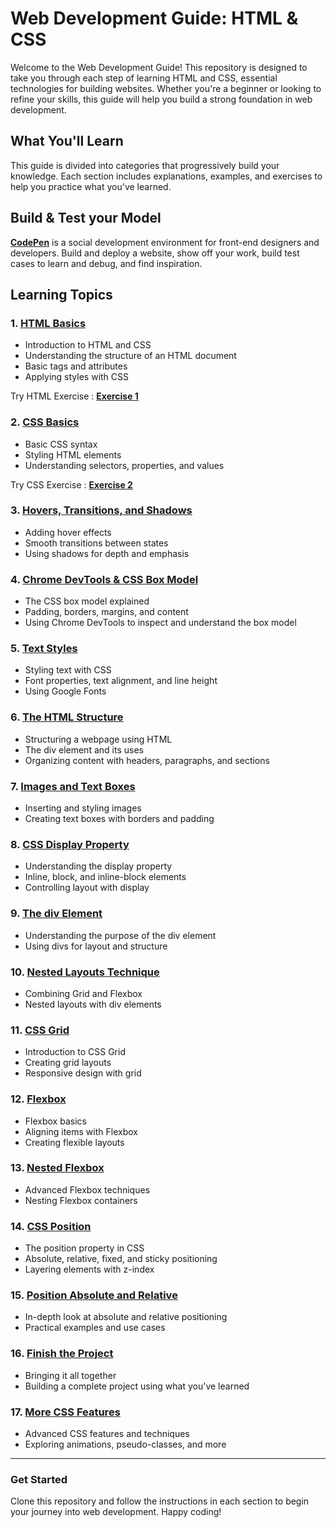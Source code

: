# Web Development Guide: HTML & CSS

Welcome to the Web Development Guide! This repository is designed to take you through each step of learning HTML and CSS, essential technologies for building websites. Whether you're a beginner or looking to refine your skills, this guide will help you build a strong foundation in web development.

## What You'll Learn

This guide is divided into categories that progressively build your knowledge. Each section includes explanations, examples, and exercises to help you practice what you've learned.

## Build & Test your Model

[**CodePen**](https://codepen.io/) is a social development environment for front-end designers and developers. Build and deploy a website, show off your work, build test cases to learn and debug, and find inspiration.

## Learning Topics

### 1. [HTML Basics](https://www.youtube.com/watch?v=G3e-cpL7ofc&t=62s)
   - Introduction to HTML and CSS
   - Understanding the structure of an HTML document
   - Basic tags and attributes
   - Applying styles with CSS
     
Try HTML Exercise : [**Exercise 1**](Exercises/HTML%20Basics.md)

### 2. [CSS Basics](https://www.youtube.com/watch?v=G3e-cpL7ofc&t=1062s)
   - Basic CSS syntax
   - Styling HTML elements
   - Understanding selectors, properties, and values
     
Try CSS Exercise :   [**Exercise 2**](Exercises/CSS%20Basics.md)

### 3. [Hovers, Transitions, and Shadows](https://www.youtube.com/watch?v=G3e-cpL7ofc&t=2679s)
   - Adding hover effects
   - Smooth transitions between states
   - Using shadows for depth and emphasis

### 4. [Chrome DevTools & CSS Box Model](https://www.youtube.com/watch?v=G3e-cpL7ofc&t=3790s)
   - The CSS box model explained
   - Padding, borders, margins, and content
   - Using Chrome DevTools to inspect and understand the box model

### 5. [Text Styles](https://www.youtube.com/watch?v=G3e-cpL7ofc&t=4650s)
   - Styling text with CSS
   - Font properties, text alignment, and line height
   - Using Google Fonts

### 6. [The HTML Structure](https://www.youtube.com/watch?v=G3e-cpL7ofc&t=6738s)
   - Structuring a webpage using HTML
   - The div element and its uses
   - Organizing content with headers, paragraphs, and sections

### 7. [Images and Text Boxes](https://www.youtube.com/watch?v=G3e-cpL7ofc&t=7868s)
   - Inserting and styling images
   - Creating text boxes with borders and padding

### 8. [CSS Display Property](https://www.youtube.com/watch?v=G3e-cpL7ofc&t=8742s)
   - Understanding the display property
   - Inline, block, and inline-block elements
   - Controlling layout with display

### 9. [The div Element](https://www.youtube.com/watch?v=G3e-cpL7ofc&t=9298s)
   - Understanding the purpose of the div element
   - Using divs for layout and structure

### 10. [Nested Layouts Technique](https://www.youtube.com/watch?v=G3e-cpL7ofc&t=10015s)
   - Combining Grid and Flexbox
   - Nested layouts with div elements

### 11. [CSS Grid](https://www.youtube.com/watch?v=G3e-cpL7ofc&t=11818s)
   - Introduction to CSS Grid
   - Creating grid layouts
   - Responsive design with grid

### 12. [Flexbox](https://www.youtube.com/watch?v=G3e-cpL7ofc&t=13438s)
   - Flexbox basics
   - Aligning items with Flexbox
   - Creating flexible layouts

### 13. [Nested Flexbox](https://www.youtube.com/watch?v=G3e-cpL7ofc&t=15321s)
   - Advanced Flexbox techniques
   - Nesting Flexbox containers

### 14. [CSS Position](https://www.youtube.com/watch?v=G3e-cpL7ofc&t=17076s)
   - The position property in CSS
   - Absolute, relative, fixed, and sticky positioning
   - Layering elements with z-index

### 15. [Position Absolute and Relative](https://www.youtube.com/watch?v=G3e-cpL7ofc&t=18434s)
   - In-depth look at absolute and relative positioning
   - Practical examples and use cases

### 16. [Finish the Project](https://www.youtube.com/watch?v=G3e-cpL7ofc&t=20029s)
   - Bringing it all together
   - Building a complete project using what you've learned

### 17. [More CSS Features](https://www.youtube.com/watch?v=G3e-cpL7ofc&t=22066s)
   - Advanced CSS features and techniques
   - Exploring animations, pseudo-classes, and more

---

### Get Started

Clone this repository and follow the instructions in each section to begin your journey into web development. Happy coding!

